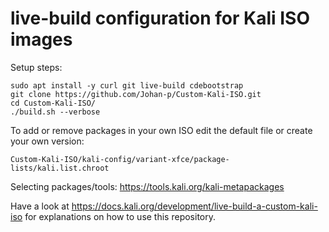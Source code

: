 # live-build configuration for Kali ISO images

Setup steps:
```
sudo apt install -y curl git live-build cdebootstrap
git clone https://github.com/Johan-p/Custom-Kali-ISO.git
cd Custom-Kali-ISO/
./build.sh --verbose
```

To add or remove packages in your own ISO edit the default file or create your own version:
```
Custom-Kali-ISO/kali-config/variant-xfce/package-lists/kali.list.chroot
```

Selecting packages/tools:
https://tools.kali.org/kali-metapackages


Have a look at https://docs.kali.org/development/live-build-a-custom-kali-iso
for explanations on how to use this repository.
